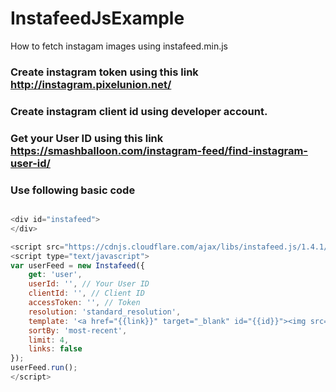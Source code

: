 # InstafeedJsExample

How to fetch instagam images using instafeed.min.js

### Create instagram token using this link http://instagram.pixelunion.net/

### Create instagram client id using developer account.

### Get your User ID  using this link https://smashballoon.com/instagram-feed/find-instagram-user-id/

### Use following basic code

~~~ javascript

<div id="instafeed">
</div>

<script src="https://cdnjs.cloudflare.com/ajax/libs/instafeed.js/1.4.1/instafeed.min.js"></script>
<script type="text/javascript">
var userFeed = new Instafeed({
    get: 'user',
    userId: '', // Your User ID
    clientId: '', // Client ID
    accessToken: '', // Token
    resolution: 'standard_resolution',
    template: '<a href="{{link}}" target="_blank" id="{{id}}"><img src="{{image}}" /></a>',
    sortBy: 'most-recent',
    limit: 4,
    links: false
});
userFeed.run();
</script>

~~~
